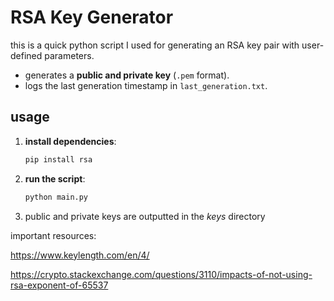 # RSA Key Generator

this is a quick python script I used for generating an RSA key pair with user-defined parameters.

- generates a **public and private key** (`.pem` format).
- logs the last generation timestamp in `last_generation.txt`.

## usage
1. **install dependencies**:
   ```sh
   pip install rsa

2. **run the script**:
   ```sh
   python main.py

2. public and private keys are outputted in the *keys* directory

important resources:

https://www.keylength.com/en/4/

https://crypto.stackexchange.com/questions/3110/impacts-of-not-using-rsa-exponent-of-65537